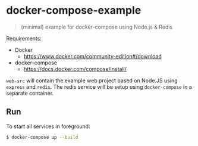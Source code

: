 # docker-compose-example

> (minimal) example for docker-compose using Node.js & Redis

Requirements:

* Docker
  * https://www.docker.com/community-edition#/download
* docker-compose
  * https://docs.docker.com/compose/install/

`web-src` will contain the example web project based on Node.JS using `express` and `redis`. The redis service will be setup using `docker-compose` in a separate container.

## Run

To start all services in foreground:

```bash
$ docker-compose up --build
```
